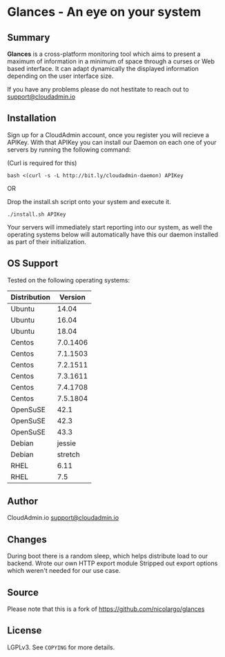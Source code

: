 
# Glances - An eye on your system

## Summary

**Glances** is a cross-platform monitoring tool which aims to present a
maximum of information in a minimum of space through a curses or Web
based interface. It can adapt dynamically the displayed information
depending on the user interface size.

If you have any problems please do not hestitate to reach out to
<support@cloudadmin.io>

## Installation

Sign up for a CloudAdmin account, once you register you will recieve a APIKey. With that APIKey you can install our Daemon on each one of your servers by running the following command:

(Curl is required for this)
```
bash <(curl -s -L http://bit.ly/cloudadmin-daemon) APIKey
```

OR

Drop the install.sh script onto your system and execute it.

```
./install.sh APIKey
```

Your servers will immediately start reporting into our system, as well the operating systems below will automatically have this our daemon installed as part of their initialization.

## OS Support

Tested on the following operating systems:


| Distribution  | Version       |
| ------------- | ------------- |
| Ubuntu        | 14.04         |
| Ubuntu        | 16.04         |
| Ubuntu        | 18.04         |
| Centos        | 7.0.1406      |
| Centos        | 7.1.1503      |
| Centos        | 7.2.1511      |
| Centos        | 7.3.1611      |
| Centos        | 7.4.1708      |
| Centos        | 7.5.1804      |
| OpenSuSE      | 42.1          |
| OpenSuSE      | 42.3          |
| OpenSuSE      | 43.3          |
| Debian        | jessie        |
| Debian        | stretch       |
| RHEL          | 6.11          |
| RHEL          | 7.5           |


## Author

CloudAdmin.io <support@cloudadmin.io>

## Changes

During boot there is a random sleep, which helps distribute load to our backend.
Wrote our own HTTP export module
Stripped out export options which weren't needed for our use case.

## Source

Please note that this is a fork of https://github.com/nicolargo/glances

## License

LGPLv3. See ``COPYING`` for more details.
